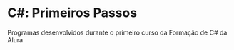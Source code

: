 # C#: Primeiros Passos 
Programas desenvolvidos durante o primeiro curso da Formação de C# da Alura
